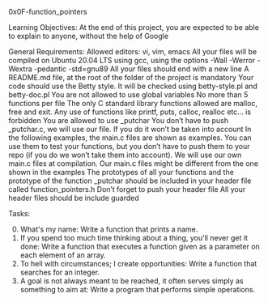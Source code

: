 0x0F-function_pointers

Learning Objectives: At the end of this project, you are expected to be able to explain to anyone, without the help of Google

General Requirements:
Allowed editors: vi, vim, emacs
All your files will be compiled on Ubuntu 20.04 LTS using gcc, using the options -Wall -Werror -Wextra -pedantic -std=gnu89
All your files should end with a new line
A README.md file, at the root of the folder of the project is mandatory
Your code should use the Betty style. It will be checked using betty-style.pl and betty-doc.pl
You are not allowed to use global variables
No more than 5 functions per file
The only C standard library functions allowed are malloc, free and exit. Any use of functions like printf, puts, calloc, realloc etc… is forbidden
You are allowed to use _putchar
You don’t have to push _putchar.c, we will use our file. If you do it won’t be taken into account
In the following examples, the main.c files are shown as examples. You can use them to test your functions, but you don’t have to push them to your repo (if you do we won’t take them into account). We will use our own main.c files at compilation. Our main.c files might be different from the one shown in the examples
The prototypes of all your functions and the prototype of the function _putchar should be included in your header file called function_pointers.h
Don’t forget to push your header file
All your header files should be include guarded

Tasks:

0. What's my name: Write a function that prints a name.
1. If you spend too much time thinking about a thing, you'll never get it done: Write a function that executes a function given as a parameter on each element of an array.
2. To hell with circumstances; I create opportunities: Write a function that searches for an integer.
3. A goal is not always meant to be reached, it often serves simply as something to aim at: Write a program that performs simple operations.

